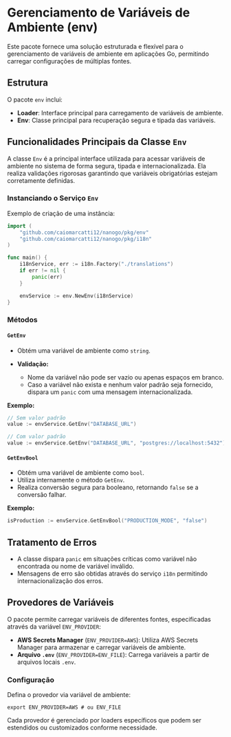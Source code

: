 # Gerenciamento de Variáveis de Ambiente (env)

Este pacote fornece uma solução estruturada e flexível para o gerenciamento de variáveis de ambiente em aplicações Go, permitindo carregar configurações de múltiplas fontes.

## Estrutura

O pacote `env` inclui:

* **Loader**: Interface principal para carregamento de variáveis de ambiente.
* **Env**: Classe principal para recuperação segura e tipada das variáveis.

## Funcionalidades Principais da Classe `Env`

A classe `Env` é a principal interface utilizada para acessar variáveis de ambiente no sistema de forma segura, tipada e internacionalizada. Ela realiza validações rigorosas garantindo que variáveis obrigatórias estejam corretamente definidas.

### Instanciando o Serviço `Env`

Exemplo de criação de uma instância:

```go
import (
	"github.com/caiomarcatti12/nanogo/pkg/env"
	"github.com/caiomarcatti12/nanogo/pkg/i18n"
)

func main() {
	i18nService, err := i18n.Factory("./translations")
	if err != nil {
		panic(err)
	}

	envService := env.NewEnv(i18nService)
}
```

### Métodos

#### `GetEnv`

* Obtém uma variável de ambiente como `string`.
* **Validação:**

    * Nome da variável não pode ser vazio ou apenas espaços em branco.
    * Caso a variável não exista e nenhum valor padrão seja fornecido, dispara um `panic` com uma mensagem internacionalizada.

**Exemplo:**

```go
// Sem valor padrão
value := envService.GetEnv("DATABASE_URL")

// Com valor padrão
value := envService.GetEnv("DATABASE_URL", "postgres://localhost:5432")
```

#### `GetEnvBool`

* Obtém uma variável de ambiente como `bool`.
* Utiliza internamente o método `GetEnv`.
* Realiza conversão segura para booleano, retornando `false` se a conversão falhar.

**Exemplo:**

```go
isProduction := envService.GetEnvBool("PRODUCTION_MODE", "false")
```

## Tratamento de Erros

* A classe dispara `panic` em situações críticas como variável não encontrada ou nome de variável inválido.
* Mensagens de erro são obtidas através do serviço `i18n` permitindo internacionalização dos erros.

## Provedores de Variáveis

O pacote permite carregar variáveis de diferentes fontes, especificadas através da variável `ENV_PROVIDER`:

* **AWS Secrets Manager** (`ENV_PROVIDER=AWS`): Utiliza AWS Secrets Manager para armazenar e carregar variáveis de ambiente.
* **Arquivo `.env`** (`ENV_PROVIDER=ENV_FILE`): Carrega variáveis a partir de arquivos locais `.env`.

### Configuração

Defina o provedor via variável de ambiente:

```shell
export ENV_PROVIDER=AWS # ou ENV_FILE
```

Cada provedor é gerenciado por loaders específicos que podem ser estendidos ou customizados conforme necessidade.
